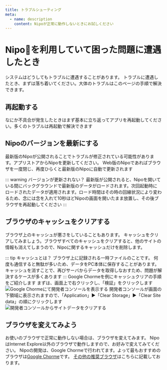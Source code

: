 ```yaml
---
title: トラブルシューティング
meta:
  - name: description
    content: Nipoが正常に動作しないときにお試しください
---
```


# Nipoを利用していて困った問題に遭遇したとき
システムはどうしてもトラブルに遭遇することがあります。
トラブルに遭遇したとき、まずは落ち着いてください。大体のトラブルはこのページの手順で解決できます。

## 再起動する
なにか不具合が発生したときはまず基本に立ち返ってアプリを再起動してください。多くのトラブルは再起動で解決できます

## Nipoのバージョンを最新にする
最新版のNipoが公開されることでトラブルが修正されている可能性があります。アプリストアからNipoを更新してください。
Web版のNipoであればブラウザを一度閉じ、再度ひらくと最新版のNipoに自動で更新されます

::: warning バージョンが更新されない？
最新版が公開されると、Nipoを開いている間にバックグラウンドで最新版のデータがロードされます。次回起動時に
ロードされたデータが適用されます。ロード時間はその時の回線状況により変わるため、念には念を入れて10秒ほどNipoの画面を開いたまま放置し、その後ブラウザを再起動してください
:::

## ブラウザのキャッシュをクリアする
ブラウザ上のキャッシュが悪さをしていることもあります。
キャッシュをクリアしてみましょう。ブラウザすべてのキャッシュをクリアすると、他のサイトの情報も消えてしまうので、Nipoに関するキャッシュだけを削除します。

::: tip キャッシュとは？
ブラウザ上に記録される一時ファイルのことです。
何度も通信すると無駄が多いため、データをPC本体に保存することがあります。キャッシュを消すことで、再びサーバからデータを取得しなおすため、問題が解決するケースが多くあります
:::
Google Chormeを例にキャッシュクリアの手順をご紹介します
まずは、画面上で右クリックし、「検証」をクリックします
![Google Chormeにて開発者コンソールを表示する](/error/e1.png)
開発者コンソールが画面の下領域に表示されますので、「Application」▶「Clear Storage」▶「Clear Site data」の順にクリックします
![開発者コンソールからサイトデータをクリアする](/error/e2.png)

## ブラウザを変えてみよう
お使いのブラウザで正常に動作しない場合は、ブラウザを変えてみます。
NipoはInternet Explore以外のブラウザで動作しますので、お好みで変えてみてください。
Nipoの開発は、Google Chormeで行われてます。よって最もおすすめのブラウザは[Google Chorme](https://www.google.co.jp/chrome/)です。
[その他の推奨ブラウザ](/system/require)はこちらに記載しております。




